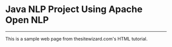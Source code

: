 <html lang="en">
<h1>Java NLP Project Using Apache Open NLP</h1>
<hr>
<p>
This is a sample web page from thesitewizard.com's HTML tutorial.
</p>
</body>
</html>
